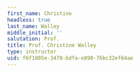 ```yaml
---
first_name: Christine
headless: true
last_name: Walley
middle_initial: ''
salutation: Prof.
title: Prof. Christine Walley
type: instructor
uid: f6f1005e-3478-bdfa-e890-76bc32ef64ae
---
```


